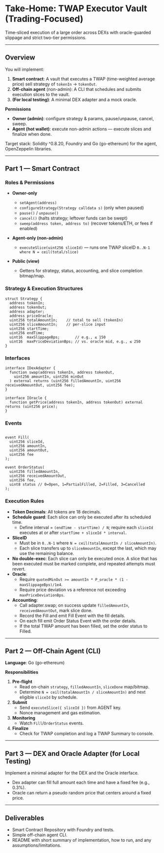 # Take‑Home: TWAP Executor Vault (Trading-Focused)

Time-sliced execution of a large order across DEXs with oracle-guarded slippage and strict two-tier permissions.

---

## Overview

You will implement:

1. **Smart contract**: A vault that executes a TWAP (time-weighted average price) sell strategy of `tokenIn` → `tokenOut`.
2. **Off-chain agent** (non-admin): A CLI that schedules and submits execution slices to the vault.
3. **(For local testing)**: A minimal DEX adapter and a mock oracle.

**Permissions**
- **Owner (admin)**: configure strategy & params, pause/unpause, cancel, sweep.
- **Agent (hot wallet)**: execute non-admin actions — execute slices and finalize when done.

Target stack: Solidity ^0.8.20, Foundry and Go (go-ethereum) for the agent, OpenZeppelin libraries.

---

## Part 1 — Smart Contract

### Roles & Permissions

- **Owner-only**
  - `setAgent(address)`
  - `configureStrategy(Strategy calldata s)` (only when paused)
  - `pause()` / `unpause()`
  - `cancel()` (halts strategy; leftover funds can be swept)
  - `sweep(address token, address to)` (recover tokens/ETH, or fees if enabled)

- **Agent-only (non-admin)**
  - `executeSlice(uint256 sliceId)` — runs one TWAP sliceID `0..N-1 where N = ceil(total/slice)`

- **Public (view)**
  - Getters for strategy, status, accounting, and slice completion bitmap/map.

### Strategy & Execution Structures

```solidity
struct Strategy {
  address tokenIn;
  address tokenOut;
  address adapter;          
  address priceOracle;      
  uint256 totalAmountIn;    // total to sell (tokenIn)
  uint256 sliceAmountIn;    // per-slice input
  uint256 startTime;
  uint256 endTime;
  uint16  maxSlippageBps;       // e.g., ≤ 150
  uint16  maxPriceDeviationBps; // vs. oracle mid, e.g., ≤ 250
}
```

### Interfaces

```solidity
interface IDexAdapter {
  function swap(address tokenIn, address tokenOut,
    uint256 amountIn, uint256 minOut
  ) external returns (uint256 filledAmountIn, uint256 receivedAmountOut, uint256 fee);
}

interface IOracle {
  function getPrice(address tokenIn, address tokenOut) external returns (uint256 price);
}
```

### Events

```solidity

event Fill(
  uint256 sliceId,
  uint256 amountIn,
  uint256 amountOut,
  uint256 fee
);

event OrderStatus(
  uint256 filledAmountIn,
  uint256 receivedAmountOut,
  uint256 fee,
  uint8 status // 0=Open, 1=PartialFilled, 2=Filled, 3=Cancelled
);
```


### Execution Rules

- **Token Decimals**: All tokens are 18 decimals.
- **Schedule guard**: Each slice can only be executed after its scheduled time.
  - Define interval = `(endTime - startTime) / N`; require each `sliceId` executes at or after `startTime + sliceId * interval`.
- **SliceID**
  - Must be in `0..N-1` where `N = ceil(totalAmountIn / sliceAmountIn)`.
  - Each slice transfers up to `sliceAmountIn`, except the last, which may use the remaining balance.
- **No double-exec**: Each slice can only be executed once. A slice that has been executed must be marked complete, and repeated attempts must revert.
- **Oracle**:
  - Require `quotedMinOut >= amountIn * P_oracle * (1 - maxSlippageBps)/1e4`.
  - Require price deviation vs a reference not exceeding `maxPriceDeviationBps`.
- **Accounting**:
  - Call adapter.swap; on success update `filledAmountIn`, `receivedAmountOut`, mark slice done.
  - Record the Fill and emit Fill Event with the fill details.
  - On each fill emit Order Status Event with the order details.
  - If the total TWAP amount has been filled, set the order status to Filled.


---

## Part 2 — Off-Chain Agent (CLI)

**Language**: Go (go-ethereum)

**Responsibilities**
1. **Pre-flight**
   - Read on-chain `strategy`, `filledAmountIn`, `sliceDone` map/bitmap.
   - Determine `N = ceil(totalAmountIn / sliceAmountIn)` and next eligible `sliceId` by schedule.
2. **Submit**
   - Send `executeSlice({ sliceId })` from AGENT key.
   - Nonce management and gas estimation.
3. **Monitoring**
   - Watch `Fill`/`OrderStatus` events.
4. **Finalize**
   - Check for TWAP completion and log a TWAP Summary to console.
---

## Part 3 — DEX and Oracle Adapter (for Local Testing)

Implement a minimal adapter for the DEX and the Oracle interface.
- Dex adapter can fill full amount each time and have a fixed fee (e.g., 0.3%).
- Oracle can return a pseudo random price that centers around a fixed price.

---

## Deliverables
- Smart Contract Repository with Foundry and tests.
- Simple off-chain agent CLI.
- README with short summary of implementation, how to run, and any assumptions/limitations.
